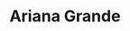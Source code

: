 ---
title: Ariana Grande
domain: https://www.arianagrande.com/
image: ../images/projects/arianagrande.png
---